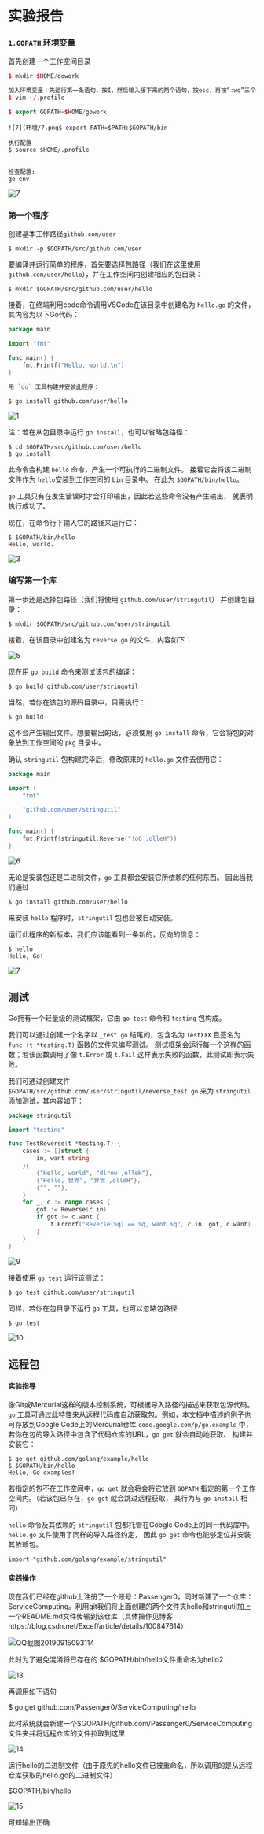 # 			实验报告

### `1.GOPATH` 环境变量

首先创建一个工作空间目录

```c++
$ mkdir $HOME/gowork

加入环境变量：先运行第一条语句，按I，然后输入接下来的两个语句，按esc，再按“:wq”三个符号存盘退出
$ vim ~/.profile

$ export GOPATH=$HOME/gowork
```

```
![7](环境/7.png$ export PATH=$PATH:$GOPATH/bin

执行配置
$ source $HOME/.profile


检查配置:
go env
```

![7](assets/7-1568509204452.png)



### 第一个程序

创建基本工作路径`github.com/user` 

```
$ mkdir -p $GOPATH/src/github.com/user
```

要编译并运行简单的程序，首先要选择包路径（我们在这里使用 `github.com/user/hello`），并在工作空间内创建相应的包目录：

```
$ mkdir $GOPATH/src/github.com/user/hello
```

接着，在终端利用code命令调用VSCode在该目录中创建名为 `hello.go` 的文件，其内容为以下Go代码：

```go
package main

import "fmt"

func main() {
	fmt.Printf("Hello, world.\n")
}

用 `go` 工具构建并安装此程序：
```

```
$ go install github.com/user/hello
```

![1](assets/1.png)

注：若在从包目录中运行 `go install`，也可以省略包路径：

```
$ cd $GOPATH/src/github.com/user/hello
$ go install
```

此命令会构建 `hello` 命令，产生一个可执行的二进制文件。 接着它会将该二进制文件作为 `hello`安装到工作空间的 `bin` 目录中。 在此为 `$GOPATH/bin/hello`。

`go` 工具只有在发生错误时才会打印输出，因此若这些命令没有产生输出， 就表明执行成功了。

现在，在命令行下输入它的路径来运行它：

```
$ $GOPATH/bin/hello
Hello, world.
```

![3](assets/3.png)

### 编写第一个库

第一步还是选择包路径（我们将使用 `github.com/user/stringutil`） 并创建包目录：

```
$ mkdir $GOPATH/src/github.com/user/stringutil
```

接着，在该目录中创建名为 `reverse.go` 的文件，内容如下：

![5](assets/5.png)

现在用 `go build` 命令来测试该包的编译：

```
$ go build github.com/user/stringutil
```

当然，若你在该包的源码目录中，只需执行：

```
$ go build
```

这不会产生输出文件。想要输出的话，必须使用 `go install` 命令，它会将包的对象放到工作空间的 `pkg` 目录中。

确认 `stringutil` 包构建完毕后，修改原来的 `hello.go` 文件去使用它：

```go
package main

import (
	"fmt"

	"github.com/user/stringutil"
)

func main() {
	fmt.Printf(stringutil.Reverse("!oG ,olleH"))
}
```

![6](assets/6.png)

无论是安装包还是二进制文件，`go` 工具都会安装它所依赖的任何东西。 因此当我们通过

```
$ go install github.com/user/hello
```

来安装 `hello` 程序时，`stringutil` 包也会被自动安装。

运行此程序的新版本，我们应该能看到一条新的，反向的信息：

```
$ hello
Hello, Go!
```

![7](assets/7-1568510447215.png)

## 测试

Go拥有一个轻量级的测试框架，它由 `go test` 命令和 `testing` 包构成。

我们可以通过创建一个名字以 `_test.go` 结尾的，包含名为 `TestXXX` 且签名为 `func (t *testing.T)` 函数的文件来编写测试。 测试框架会运行每一个这样的函数；若该函数调用了像 `t.Error` 或 `t.Fail` 这样表示失败的函数，此测试即表示失败。

我们可通过创建文件 `$GOPATH/src/github.com/user/stringutil/reverse_test.go` 来为 `stringutil` 添加测试，其内容如下：

```go
package stringutil

import "testing"

func TestReverse(t *testing.T) {
	cases := []struct {
		in, want string
	}{
		{"Hello, world", "dlrow ,olleH"},
		{"Hello, 世界", "界世 ,olleH"},
		{"", ""},
	}
	for _, c := range cases {
		got := Reverse(c.in)
		if got != c.want {
			t.Errorf("Reverse(%q) == %q, want %q", c.in, got, c.want)
		}
	}
}
```

![9](assets/9.png)

接着使用 `go test` 运行该测试：

```
$ go test github.com/user/stringutil
```

同样，若你在包目录下运行 `go` 工具，也可以忽略包路径

```
$ go test
```

![10](assets/10.png)

## 远程包

#### 实验指导

像Git或Mercurial这样的版本控制系统，可根据导入路径的描述来获取包源代码。`go` 工具可通过此特性来从远程代码库自动获取包。例如，本文档中描述的例子也可存放到Google Code上的Mercurial仓库 `code.google.com/p/go.example` 中，若你在包的导入路径中包含了代码仓库的URL，`go get` 就会自动地获取、 构建并安装它：

```
$ go get github.com/golang/example/hello
$ $GOPATH/bin/hello
Hello, Go examples!
```

若指定的包不在工作空间中，`go get` 就会将会将它放到 `GOPATH` 指定的第一个工作空间内。（若该包已存在，`go get` 就会跳过远程获取， 其行为与 `go install` 相同）

`hello` 命令及其依赖的 `stringutil` 包都托管在Google Code上的同一代码库中。`hello.go` 文件使用了同样的导入路径约定， 因此 `go get` 命令也能够定位并安装其依赖包。

```
import "github.com/golang/example/stringutil"
```

#### 实践操作

现在我们已经在github上注册了一个账号：Passenger0，同时新建了一个仓库：ServiceComputing。利用git我们将上面创建的两个文件夹hello和stringutil加上一个README.md文件传输到该仓库（具体操作见博客https://blog.csdn.net/Excef/article/details/100847614）

![QQ截图20190915093114](assets/QQ截图20190915093114.png)

此时为了避免混淆将已存在的 $GOPATH/bin/hello文件重命名为hello2

![13](assets/13.png)

再调用如下语句

$ go get github.com/Passenger0/ServiceComputing/hello

此时系统就会新建一个$GOPATH/github.com/Passenger0/ServiceComputing文件夹并将远程仓库的文件拉取到这里

![14](assets/14.png)

运行hello的二进制文件（由于原先的hello文件已被重命名，所以调用的是从远程仓库获取的hello.go的二进制文件）

$GOPATH/bin/hello

![15](assets/15.png)

可知输出正确
